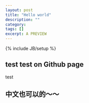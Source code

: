 ```yaml
---
layout: post
title: "Hello world"
description: ""
category: 
tags: []
excerpt: A PREVIEW
---
```

{% include JB/setup %}

## test test on Github page

test

## 中文也可以的～～